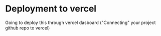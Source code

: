 # Deployment to vercel

Going to deploy this through vercel dasboard ("Connecting" your project github repo to vercel)
